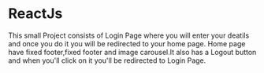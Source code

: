 # ReactJs

This small Project consists of Login Page where you will enter your deatils and once you do it you will be redirected to your home page.
Home page have fixed footer,fixed footer and image carousel.It also has a Logout button and when you'll click on it you'll be redirected to Login Page.

